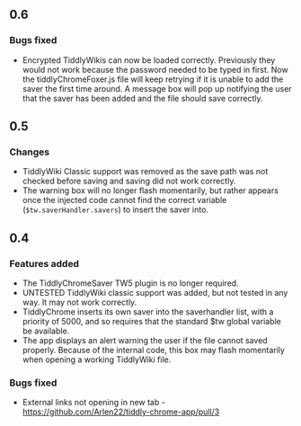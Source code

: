 ## 0.6
### Bugs fixed 
 * Encrypted TiddlyWikis can now be loaded correctly. Previously they would not work because the password needed to be typed in first. Now the tiddlyChromeFoxer.js file will keep retrying if it is unable to add the saver the first time around. A message box will pop up notifying the user that the saver has been added and the file should save correctly.

## 0.5 
### Changes
 * TiddlyWiki Classic support was removed as the save path was not checked before saving and saving did not work correctly.
 * The warning box will no longer flash momentarily, but rather appears once the injected code cannot find the correct variable (`$tw.saverHandler.savers`) to insert the saver into. 

## 0.4
### Features added
* The TiddlyChromeSaver TW5 plugin is no longer required.
* UNTESTED TiddlyWiki classic support was added, but not tested in any way. It may not work correctly.
* TiddlyChrome inserts its own saver into the saverhandler list, with a priority of 5000, and so requires that the standard $tw global variable be available.
* The app displays an alert warning the user if the file cannot saved properly. Because of the internal code, this box may flash momentarily when opening a working TiddlyWiki file.

### Bugs fixed
* External links not opening in new tab - https://github.com/Arlen22/tiddly-chrome-app/pull/3
